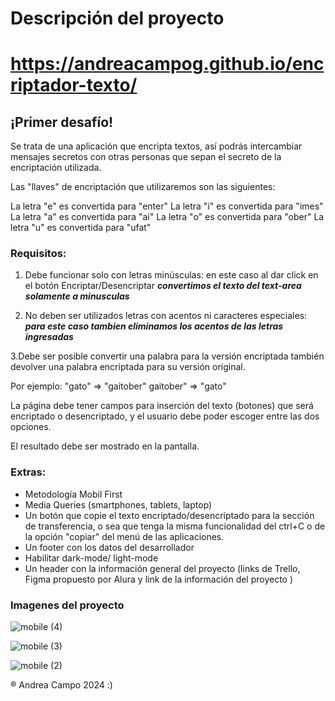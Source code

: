 <h1>Descripción del proyecto </h1>

# https://andreacampog.github.io/encriptador-texto/


<h2> ¡Primer desafío!</h2>

Se trata de una aplicación que encripta textos, así podrás intercambiar mensajes secretos con otras personas que sepan el secreto de la encriptación utilizada.

Las "llaves" de encriptación que utilizaremos son las siguientes:

La letra "e" es convertida para "enter"
La letra "i" es convertida para "imes"
La letra "a" es convertida para "ai"
La letra "o" es convertida para "ober"
La letra "u" es convertida para "ufat"

<h3>Requisitos:</h3>

1. Debe funcionar solo con letras minúsculas: en este caso al dar click en el botón Encriptar/Desencriptar ***convertimos el texto del text-area solamente a minusculas***

2. No deben ser utilizados letras con acentos ni caracteres especiales: ***para este caso tambien eliminamos los acentos de las letras ingresadas***

3.Debe ser posible convertir una palabra para la versión encriptada también devolver una palabra encriptada para su versión original.

Por ejemplo:
"gato" => "gaitober"
gaitober" => "gato"

La página debe tener campos para inserción del texto (botones) que será encriptado o desencriptado, y el usuario debe poder escoger entre las dos opciones.

El resultado debe ser mostrado en la pantalla.

<h3>Extras:</h3>

* Metodología Mobil First
* Media Queries (smartphones, tablets, laptop)
* Un botón que copie el texto encriptado/desencriptado para la sección de transferencia, o sea que tenga la misma funcionalidad del ctrl+C o de la opción "copiar" del menú de las aplicaciones.
* Un footer con los datos del desarrollador
* Habilitar dark-mode/ light-mode
* Un header con la información general del proyecto (links de Trello, Figma propuesto por Alura y link de la información del proyecto )


<h3>Imagenes del proyecto</h3>

![mobile (4)](https://github.com/andreacampog/encriptador-texto/assets/112191466/50057ecd-c1dd-45ff-9afd-c1cda7ac57dc)

![mobile (3)](https://github.com/andreacampog/encriptador-texto/assets/112191466/cff6874c-31ae-43bf-b66f-e368362d1fd1)

![mobile (2)](https://github.com/andreacampog/encriptador-texto/assets/112191466/8c49a5dc-cb0f-448c-b074-027c6fd72f0b)


® Andrea Campo 2024 :) 


